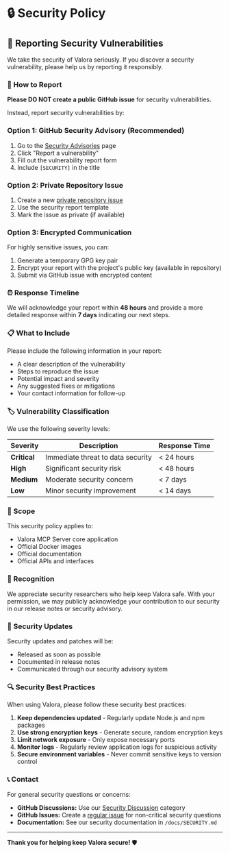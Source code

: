 # 🔒 Security Policy

## 🚨 Reporting Security Vulnerabilities

We take the security of Valora seriously. If you discover a security vulnerability, please help us by reporting it responsibly.

### 📧 How to Report

**Please DO NOT create a public GitHub issue** for security vulnerabilities.

Instead, report security vulnerabilities by:

### Option 1: GitHub Security Advisory (Recommended)
1. Go to the [Security Advisories](https://github.com/yorbuachi72/Valora/security/advisories/new) page
2. Click "Report a vulnerability"
3. Fill out the vulnerability report form
4. Include `[SECURITY]` in the title

### Option 2: Private Repository Issue
1. Create a new [private repository issue](https://github.com/yorbuachi72/Valora/issues/new?template=security-report.md)
2. Use the security report template
3. Mark the issue as private (if available)

### Option 3: Encrypted Communication
For highly sensitive issues, you can:
1. Generate a temporary GPG key pair
2. Encrypt your report with the project's public key (available in repository)
3. Submit via GitHub issue with encrypted content

### ⏰ Response Timeline

We will acknowledge your report within **48 hours** and provide a more detailed response within **7 days** indicating our next steps.

### 📋 What to Include

Please include the following information in your report:
- A clear description of the vulnerability
- Steps to reproduce the issue
- Potential impact and severity
- Any suggested fixes or mitigations
- Your contact information for follow-up

### 🏷️ Vulnerability Classification

We use the following severity levels:

| Severity | Description | Response Time |
|----------|-------------|---------------|
| **Critical** | Immediate threat to data security | < 24 hours |
| **High** | Significant security risk | < 48 hours |
| **Medium** | Moderate security concern | < 7 days |
| **Low** | Minor security improvement | < 14 days |

### 🎯 Scope

This security policy applies to:
- Valora MCP Server core application
- Official Docker images
- Official documentation
- Official APIs and interfaces

### 🙏 Recognition

We appreciate security researchers who help keep Valora safe. With your permission, we may publicly acknowledge your contribution to our security in our release notes or security advisory.

### 📜 Security Updates

Security updates and patches will be:
- Released as soon as possible
- Documented in release notes
- Communicated through our security advisory system

### 🔍 Security Best Practices

When using Valora, please follow these security best practices:

1. **Keep dependencies updated** - Regularly update Node.js and npm packages
2. **Use strong encryption keys** - Generate secure, random encryption keys
3. **Limit network exposure** - Only expose necessary ports
4. **Monitor logs** - Regularly review application logs for suspicious activity
5. **Secure environment variables** - Never commit sensitive keys to version control

### 📞 Contact

For general security questions or concerns:
- **GitHub Discussions:** Use our [Security Discussion](https://github.com/yorbuachi72/Valora/discussions/categories/security) category
- **GitHub Issues:** Create a [regular issue](https://github.com/yorbuachi72/Valora/issues/new) for non-critical security questions
- **Documentation:** See our security documentation in `/docs/SECURITY.md`

---

**Thank you for helping keep Valora secure!** 🛡️
